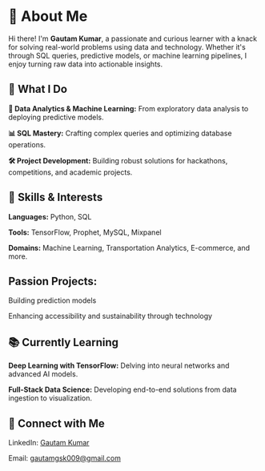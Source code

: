 # 👋 About Me
Hi there! I'm **Gautam Kumar**, a passionate and curious learner with a knack for solving real-world problems using data and technology. Whether it's through SQL queries, predictive models, or machine learning pipelines, I enjoy turning raw data into actionable insights.

## 🚀 What I Do
**🌟 Data Analytics & Machine Learning:** From exploratory data analysis to deploying predictive models.

**📊 SQL Mastery:** Crafting complex queries and optimizing database operations.

**🛠️ Project Development:** Building robust solutions for hackathons, competitions, and academic projects.

## 🌟 Skills & Interests
**Languages:** Python, SQL

**Tools:** TensorFlow, Prophet, MySQL, Mixpanel

**Domains:** Machine Learning, Transportation Analytics, E-commerce, and more.

## Passion Projects:

Building prediction models

Enhancing accessibility and sustainability through technology

## 📚 Currently Learning

**Deep Learning with TensorFlow:** Delving into neural networks and advanced AI models.

**Full-Stack Data Science:** Developing end-to-end solutions from data ingestion to visualization.

## 🔗 Connect with Me
LinkedIn: [Gautam Kumar](https://www.linkedin.com/in/gautam-kumar-a83bb3223/)

Email: gautamgsk009@gmail.com

